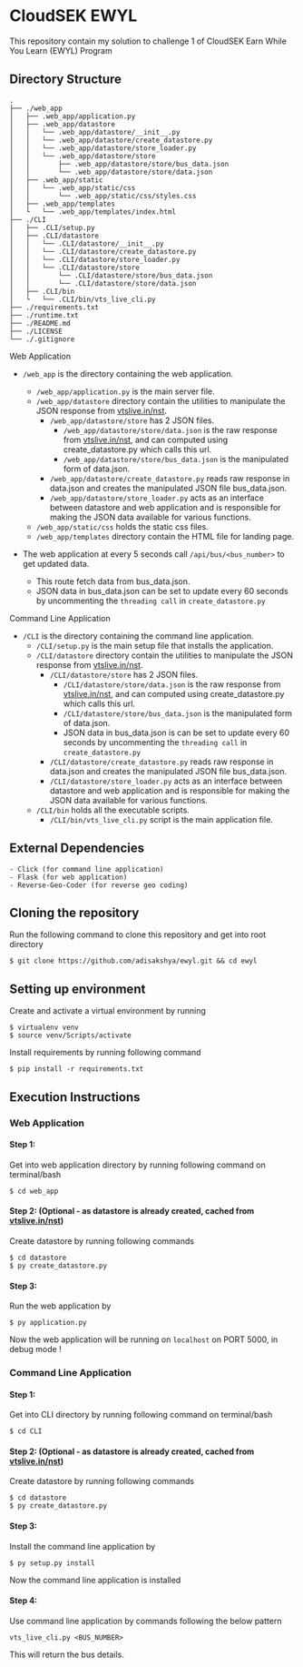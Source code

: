 # CloudSEK EWYL

This repository contain my solution to challenge 1 of CloudSEK Earn While You Learn (EWYL) Program

## Directory Structure

```
.
├── ./web_app
│   ├── .web_app/application.py
│   ├── .web_app/datastore
│   │   └── .web_app/datastore/__init__.py
│   │   └── .web_app/datastore/create_datastore.py
│   │   └── .web_app/datastore/store_loader.py
│   │   └── .web_app/datastore/store
│   │       ├── .web_app/datastore/store/bus_data.json
│   │       └── .web_app/datastore/store/data.json
│   ├── .web_app/static
│   │   └── .web_app/static/css
│   │       └── .web_app/static/css/styles.css
│   ├── .web_app/templates
│   └   └── .web_app/templates/index.html
├── ./CLI
│   ├── .CLI/setup.py
│   ├── .CLI/datastore
│   │   └── .CLI/datastore/__init__.py
│   │   └── .CLI/datastore/create_datastore.py
│   │   └── .CLI/datastore/store_loader.py
│   │   └── .CLI/datastore/store
│   │       └── .CLI/datastore/store/bus_data.json
│   │       └── .CLI/datastore/store/data.json
│   ├── .CLI/bin
│   └   └── .CLI/bin/vts_live_cli.py
├── ./requirements.txt
├── ./runtime.txt
├── ./README.md
├── ./LICENSE
└── ./.gitignore
```

Web Application
- ```/web_app``` is the directory containing the web application.
  - ```/web_app/application.py``` is the main server file.
  - ```/web_app/datastore``` directory contain the utilities to manipulate the JSON response from [vtslive.in/nst](http://vtslive.in/nist/getMobilityData.php?L=smartgreencampus@nist&P=smart@nist).
    - ```/web_app/datastore/store``` has 2 JSON files.
      - ```/web_app/datastore/store/data.json``` is the raw response from [vtslive.in/nst](http://vtslive.in/nist/getMobilityData.php?L=smartgreencampus@nist&P=smart@nist), and can computed using create_datastore.py which calls this url.
      - ```/web_app/datastore/store/bus_data.json``` is the manipulated form of data.json.
    - ```/web_app/datastore/create_datastore.py``` reads raw response in data.json and creates the manipulated JSON file bus_data.json.
    - ```/web_app/datastore/store_loader.py``` acts as an interface between datastore and web application and is responsible for making the JSON data available for various functions.
  - ```/web_app/static/css``` holds the static css files.
  - ```/web_app/templates``` directory contain the HTML file for landing page.

- The web application at every 5 seconds call ```/api/bus/<bus_number>``` to get updated data.
  - This route fetch data from bus_data.json.
  - JSON data in bus_data.json can be set to update every 60 seconds by uncommenting the ```threading call``` in ```create_datastore.py```
  
Command Line Application
- ```/CLI``` is the directory containing the command line application.
  - ```/CLI/setup.py``` is the main setup file that installs the application.
  - ```/CLI/datastore``` directory contain the utilities to manipulate the JSON response from [vtslive.in/nst](http://vtslive.in/nist/getMobilityData.php?L=smartgreencampus@nist&P=smart@nist).
    - ```/CLI/datastore/store``` has 2 JSON files.
      - ```/CLI/datastore/store/data.json``` is the raw response from [vtslive.in/nst](http://vtslive.in/nist/getMobilityData.php?L=smartgreencampus@nist&P=smart@nist), and can computed using create_datastore.py which calls this url.
      - ```/CLI/datastore/store/bus_data.json``` is the manipulated form of data.json.
      - JSON data in bus_data.json is can be set to update every 60 seconds by uncommenting the ```threading call``` in ```create_datastore.py```
    - ```/CLI/datastore/create_datastore.py``` reads raw response in data.json and creates the manipulated JSON file bus_data.json.
    - ```/CLI/datastore/store_loader.py``` acts as an interface between datastore and web application and is responsible for making the JSON data available for various functions.
  - ```/CLI/bin``` holds all the executable scripts.
    - ```/CLI/bin/vts_live_cli.py``` script is the main application file.

## External Dependencies
```
- Click (for command line application)
- Flask (for web application)
- Reverse-Geo-Coder (for reverse geo coding)
```

## Cloning the repository

Run the following command to clone this repository and get into root directory
```
$ git clone https://github.com/adisakshya/ewyl.git && cd ewyl
```

## Setting up environment

Create and activate a virtual environment by running
```
$ virtualenv venv
$ source venv/Scripts/activate
```

Install requirements by running following command
```
$ pip install -r requirements.txt
```

## Execution Instructions

### Web Application

#### Step 1:

Get into web application directory by running following command on terminal/bash
```
$ cd web_app
```

#### Step 2: (Optional - as datastore is already created, cached from  [vtslive.in/nst](http://vtslive.in/nist/getMobilityData.php?L=smartgreencampus@nist&P=smart@nist))

Create datastore by running following commands
```
$ cd datastore
$ py create_datastore.py
```

#### Step 3:

Run the web application by
```
$ py application.py
```
Now the web application will be running on ```localhost``` on PORT 5000, in debug mode !

### Command Line Application

#### Step 1:

Get into CLI directory by running following command on terminal/bash
```
$ cd CLI
```

#### Step 2: (Optional - as datastore is already created, cached from  [vtslive.in/nst](http://vtslive.in/nist/getMobilityData.php?L=smartgreencampus@nist&P=smart@nist))

Create datastore by running following commands
```
$ cd datastore
$ py create_datastore.py
```

#### Step 3:

Install the command line application by
```
$ py setup.py install
```
Now the command line application is installed

#### Step 4:

Use command line application by commands following the below pattern
```
vts_live_cli.py <BUS_NUMBER>
```
This will return the bus details.

